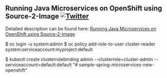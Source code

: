 ## Running Java Microservices on OpenShift using Source-2-Image  [![Twitter](https://img.shields.io/twitter/follow/piotr_minkowski.svg?style=social&logo=twitter&label=Follow%20Me)](https://twitter.com/piotr_minkowski)

Detailed description can be found here: [Running Java Microservices on OpenShift using Source-2-Image](https://piotrminkowski.wordpress.com/2019/01/08/running-java-microservices-on-openshift-using-source-2-image/) 

$ oc login -u system:admin
$ oc policy add-role-to-user cluster-reader system:serviceaccount:myproject:default

$ kubectl create clusterrolebinding admin --clusterrole=cluster-admin --serviceaccount=default:default
"# sample-spring-microservices-new-openshift" 
